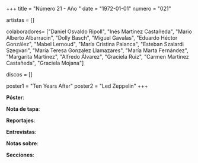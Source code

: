 +++
title = "Número 21 - Año "
date = "1972-01-01"
numero = "021"

artistas = []

colaboradores= ["Daniel Osvaldo Ripoll", "Inés Martínez Castañeda", "Mario Alberto Albarracín", "Dolly Basch", "Miguel Gavalas", "Eduardo Héctor González", "Mabel Lernoud", "María Cristina Palanca", "Esteban Szalardi Szegvari", "María Teresa Gonzalez Llamazares", "María Marta Fernández", "Margarita Martínez", "Alfredo Álvarez", "Graciela Ruiz", "Carmen Martínez Castañeda", "Graciela Mojana"]

discos = []

poster1 = "Ten Years After"
poster2 = "Led Zeppelin"
+++

**Póster**: 

**Nota de tapa**: 

**Reportajes**: 

**Entrevistas**: 

**Notas sobre**:

**Secciones**:
